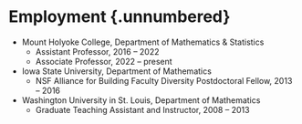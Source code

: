 Employment {.unnumbered}
==========

-	Mount Holyoke College, Department of Mathematics \& Statistics 
	*	Assistant Professor, 2016 – 2022
	*	Associate Professor, 2022 – present
-   Iowa State University, Department of Mathematics
	*	NSF Alliance for Building Faculty Diversity Postdoctoral Fellow, 2013 – 2016
-	Washington University in St. Louis, Department of Mathematics
	*	Graduate Teaching Assistant and Instructor, 2008 – 2013
